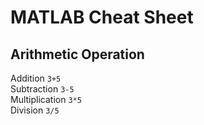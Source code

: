 # MATLAB Cheat Sheet

## Arithmetic Operation 

Addition         `3+5`<br>Subtraction    `3-5`<br>Multiplication `3*5`<br>Division         `3/5`


